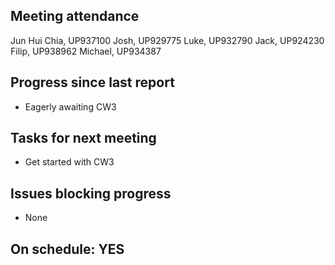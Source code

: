 
## Meeting attendance

Jun Hui Chia, UP937100
Josh, UP929775
Luke, UP932790
Jack, UP924230
Filip, UP938962
Michael, UP934387

## Progress since last report

* Eagerly awaiting CW3

## Tasks for next meeting

* Get started with CW3

## Issues blocking progress

* None

## On schedule: YES
